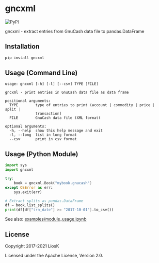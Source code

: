 # gncxml

[![PyPI](https://img.shields.io/pypi/v/gncxml)](https://pypi.org/project/gncxml/)

gncxml - extract entries from GnuCash data file to pandas.DataFrame

## Installation

```bash
pip install gncxml
```

## Usage (Command Line)

```
usage: gncxml [-h] [-l] [--csv] TYPE [FILE]

gncxml - print entries in GnuCash data file as data frame

positional arguments:
  TYPE        type of entries to print (account | commodity | price | split |
              transaction)
  FILE        GnuCash data file (XML format)

optional arguments:
  -h, --help  show this help message and exit
  -l, --long  list in long format
  --csv       print in csv format
```

## Usage (Python Module)

```python
import sys
import gncxml

try:
    book = gncxml.Book("mybook.gnucash")
except OSError as err:
    sys.exit(err)

# Extract splits as pandas.DataFrame
df = book.list_splits()
print(df[df["trn_date"] >= "2017-10-01"].to_csv())
```

See also: [examples/module_usage.ipynb](https://github.com/LiosK/gncxml/blob/master/examples/module_usage.ipynb)

## License

Copyright 2017-2021 LiosK

Licensed under the Apache License, Version 2.0.
